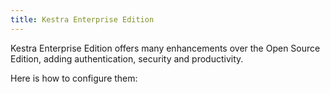 ```yaml
---
title: Kestra Enterprise Edition
---
```


Kestra Enterprise Edition offers many enhancements over the Open Source Edition, adding authentication, security and productivity.

Here is how to configure them:


<ChildTableOfContents />
